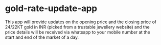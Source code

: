 # gold-rate-update-app
This app will provide updates on the opening price and the closing price of 24/22KT gold in INR (picked from a trustable jewellery website) and the price details will be received via whatsapp to your mobile number at the start and end of the market of a day. 
